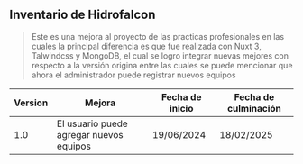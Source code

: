 ## Inventario de Hidrofalcon

> Este es una mejora al proyecto de las practicas profesionales en las cuales  la principal diferencia es que fue realizada con Nuxt 3, Talwindcss y MongoDB, el cual se logro integrar nuevas mejores con respecto a la versión origina entre las cuales se puede mencionar que ahora el administrador puede registrar nuevos equipos
> 
| Version | Mejora | Fecha de inicio | Fecha de culminación |
|--|--|--|--|
| 1.0 | El usuario puede agregar nuevos equipos | 19/06/2024 | 18/02/2025 |
